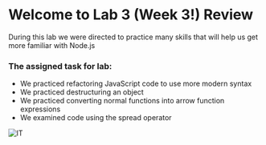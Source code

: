 # Welcome to Lab 3 (Week 3!) Review

During this lab we were directed to practice many skills that will help us get more familiar with Node.js

### The assigned task for lab:
- We practiced refactoring JavaScript code to use more modern syntax
- We practiced destructuring an object
- We practiced converting normal functions into arrow function expressions
- We examined code using the spread operator

![IT](https://user-images.githubusercontent.com/81718217/120878046-bba29180-c56e-11eb-8050-75fcc022b54a.jpg)





